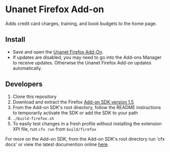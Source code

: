 # Unanet Firefox Add-on

Adds credit card charges, training, and book budgets to the home page.

## Install

* Save and open the [Unanet Firefox Add-On](https://github.com/nearinfinity/unanet-browser-extension/blob/master/firefox/unanet-firefox-extension.xpi?raw=true).
* If updates are disabled, you may need to go into the Add-ons Manager to receive updates. Otherwise the Unanet Firefox Add-on updates automatically. 

## Developers

1. Clone this repository
1. Download and extract the Firefox [Add-on SDK version 1.5](https://ftp.mozilla.org/pub/mozilla.org/labs/jetpack/addon-sdk-1.5.tar.gz)
1. From the Add-on SDK's root directory, follow the README instructions to temporarily activate the SDK or add the SDK to your path
1. `./build-firefox.sh`
1. To easily test changes in a fresh profile without installing the extension XPI file, run `cfx run` from `build/firefox`

For more on the Add-on SDK, from the Add-on SDK's root directory run 'cfx docs' or view the latest documention online [here](https://addons.mozilla.org/en-US/developers/docs/sdk/latest/dev-guide/index.html).
